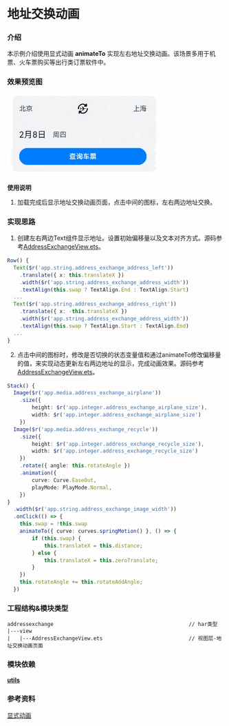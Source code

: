 
# 地址交换动画

### 介绍

本示例介绍使用显式动画 **animateTo** 实现左右地址交换动画。该场景多用于机票、火车票购买等出行类订票软件中。

### 效果预览图

![address_exchange](../../product/entry/src/main/resources/base/media/address_exchange.gif)

**使用说明**
1. 加载完成后显示地址交换动画页面，点击中间的图标，左右两边地址交换。

### 实现思路
1. 创建左右两边Text组件显示地址。设置初始偏移量以及文本对齐方式。源码参考[AddressExchangeView.ets](./src/main/ets/view/AddressExchangeView.ets)。

```ts
Row() {
  Text($r('app.string.address_exchange_address_left'))
    .translate({ x: this.translateX })
    .width($r('app.string.address_exchange_address_width'))
    .textAlign(this.swap ? TextAlign.End : TextAlign.Start)
  ...
  Text($r('app.string.address_exchange_address_right'))
    .translate({ x: -this.translateX })
    .width($r('app.string.address_exchange_address_width'))
    .textAlign(this.swap ? TextAlign.Start : TextAlign.End)
  ...
}
```

2. 点击中间的图标时，修改是否切换的状态变量值和通过animateTo修改偏移量的值，来实现动态更新左右两边地址的显示，完成动画效果。源码参考[AddressExchangeView.ets](./src/main/ets/view/AddressExchangeView.ets)。

```ts
Stack() {
  Image($r('app.media.address_exchange_airplane'))
    .size({
        height: $r('app.integer.address_exchange_airplane_size'),
        width: $r('app.integer.address_exchange_airplane_size')
    })
  Image($r('app.media.address_exchange_recycle'))
    .size({
        height: $r('app.integer.address_exchange_recycle_size'),
        width: $r('app.integer.address_exchange_recycle_size')
    })
    .rotate({ angle: this.rotateAngle })
    .animation({
        curve: Curve.EaseOut,
        playMode: PlayMode.Normal,
    })
}
  .width($r('app.string.address_exchange_image_width'))
  .onClick(() => {
    this.swap = !this.swap
    animateTo({ curve: curves.springMotion() }, () => {
        if (this.swap) {
            this.translateX = this.distance;
        } else {
            this.translateX = this.zeroTranslate;
        }
    })
    this.rotateAngle += this.rotateAddAngle;
  })
```

### 工程结构&模块类型

   ```
   addressexchange                                            // har类型
   |---view
   |   |---AddressExchangeView.ets                            // 视图层-地址交换动画页面 
   ```

### 模块依赖

[**utils**](../../common/utils)

### 参考资料

[显式动画](https://developer.huawei.com/consumer/cn/doc/harmonyos-references/ts-explicit-animation-0000001774121350)
